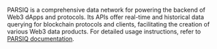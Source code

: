 PARSIQ is a comprehensive data network for powering the backend of Web3 dApps and protocols. Its APIs offer real-time and historical data querying for blockchain protocols and clients, facilitating the creation of various Web3 data products. For detailed usage instructions, refer to [PARSIQ documentation](https://docs.parsiq.net).
